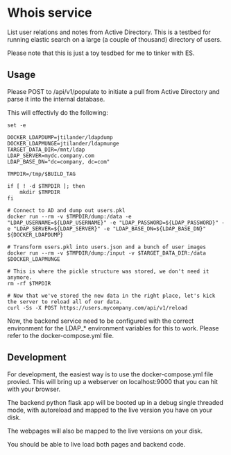 # Whois service

List user relations and notes from Active Directory. This is a testbed for running elastic search on a large (a couple of thousand) directory of users. 

Please note that this is just a toy tesdbed for me to tinker with ES.

## Usage

Please POST to /api/v1/populate to initiate a pull from Active Directory and parse it into the internal database. 

This will effectivly do the following:

```
set -e

DOCKER_LDAPDUMP=jtilander/ldapdump
DOCKER_LDAPMUNGE=jtilander/ldapmunge
TARGET_DATA_DIR=/mnt/ldap
LDAP_SERVER=mydc.company.com
LDAP_BASE_DN="dc=company, dc=com"

TMPDIR=/tmp/$BUILD_TAG

if [ ! -d $TMPDIR ]; then
    mkdir $TMPDIR
fi

# Connect to AD and dump out users.pkl
docker run --rm -v $TMPDIR/dump:/data -e "LDAP_USERNAME=${LDAP_USERNAME}" -e "LDAP_PASSWORD=${LDAP_PASSWORD}" -e "LDAP_SERVER=${LDAP_SERVER}" -e "LDAP_BASE_DN=${LDAP_BASE_DN}" ${DOCKER_LDAPDUMP}

# Transform users.pkl into users.json and a bunch of user images
docker run --rm -v $TMPDIR/dump:/input -v $TARGET_DATA_DIR:/data $DOCKER_LDAPMUNGE

# This is where the pickle structure was stored, we don't need it anymore.
rm -rf $TMPDIR

# Now that we've stored the new data in the right place, let's kick the server to reload all of our data.
curl -Ss -X POST https://users.mycompany.com/api/v1/reload
```


Now, the backend service need to be configured with the correct environment for the LDAP_* environment variables for this to work. Please refer to the docker-compose.yml file.


## Development

For development, the easiest way is to use the docker-compose.yml file provied. This will bring up a webserver on localhost:9000 that you can hit with your browser.

The backend python flask app will be booted up in a debug single threaded mode, with autoreload and mapped to the live version you have on your disk. 

The webpages will also be mapped to the live versions on your disk. 

You should be able to live load both pages and backend code.

